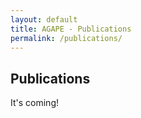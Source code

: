 ```yaml
---
layout: default
title: AGAPE - Publications
permalink: /publications/
---
```

<h2> Publications</h2>

It's coming!
